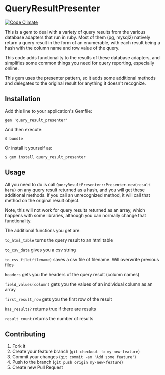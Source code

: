 # QueryResultPresenter

[![Code Climate](https://codeclimate.com/github/paperlesspost/query_result_presenter.png)](https://codeclimate.com/github/paperlesspost/query_result_presenter)

This is a gem to deal with a variety of query results from the
various database adapters that run in ruby. Most of them (pg, mysql2)
natively return a query result in the form of an enumerable, with each
result being a hash with the column name and row value of the query.

This code adds functionality to the results of these
database adapters, and simplifies some common things you need for
query reporting, especially online.

This gem uses the presenter
pattern, so it adds some additional methods and delegates to the
original result for anything it doesn't recognize.

## Installation

Add this line to your application's Gemfile:

    gem 'query_result_presenter'

And then execute:

    $ bundle

Or install it yourself as:

    $ gem install query_result_presenter

## Usage

All you need to do is call `QueryResultPresenter::Presenter.new(result here)`
on any query result returned as a hash, and you will get these
additional methods. If you call an unrecognized method, it will 
call that method on the original result object.

Note, this will not work for query results
returned as an array, which happens with some libraries, although you
can normally change that functionality.

The additional functions you get are:

`to_html_table` turns the query result to an html table

`to_csv_data` gives you a csv string

`to_csv_file(filename)` saves a csv file of filename. Will overwrite
previous files

`headers` gets you the headers of the query result (column names)

`field_values(column)` gets you the values of an individual column as an
array

`first_result_row` gets you the first row of the result

`has_results?` returns true if there are results

`result_count` returns the number of results

## Contributing

1. Fork it
2. Create your feature branch (`git checkout -b my-new-feature`)
3. Commit your changes (`git commit -am 'Add some feature'`)
4. Push to the branch (`git push origin my-new-feature`)
5. Create new Pull Request

